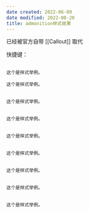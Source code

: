 ```yaml
---
date created: 2022-06-09
date modified: 2022-08-20
title: admonition样式效果
---
```


已经被官方自带 [[Callout]] 取代

快捷键：

```ad-quote

这个是样式举例。

```

```ad-seealso
这个是样式举例。
```

```ad-summary

这个是样式举例。

```

```ad-info

这个是样式举例。

```

```ad-tip

这个是样式举例。

```

```ad-success

这个是样式举例。

```

```ad-help

这个是样式举例。

```

```ad-danger

这个是样式举例。

```

```ad-example

这个是样式举例。

```
